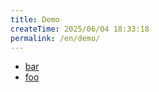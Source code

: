```yaml
---
title: Demo
createTime: 2025/06/04 18:33:18
permalink: /en/demo/
---
```


- [bar](./bar.md)
- [foo](./foo.md)
